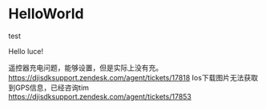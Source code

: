 # HelloWorld
test



Hello luce!


遥控器充电问题，能够设置，但是实际上没有充。
https://djisdksupport.zendesk.com/agent/tickets/17818
Ios下载图片无法获取到GPS信息，已经咨询tim
https://djisdksupport.zendesk.com/agent/tickets/17853
